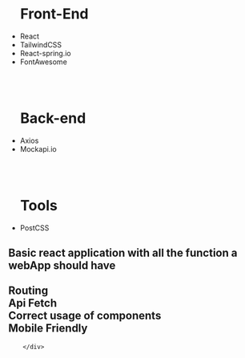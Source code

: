 <div>
            <ul className="list-disc">
                <h1 className="text-4xl font-bold">Front-End</h1>
                    <li className="text-3xl">React</li>
                    <li className="text-3xl">TailwindCSS</li>
                    <li className="text-3xl">React-spring.io</li>
                    <li className="text-3xl">FontAwesome</li>
                </ul>
                <br />
                <br />
                <ul className="list-disc">
                    <h1 className="text-4xl font-bold">Back-end</h1>
                    <li className="text-3xl">Axios</li>
                    <li className="text-3xl">Mockapi.io</li>
                </ul>
                <br />
                <br />
                <ul className="list-disc">
                <h1 className="text-4xl font-bold">Tools</h1>
                    <li className="text-3xl">PostCSS</li>
                </ul>
                <h2 className="text-2xl">Basic react application with all the function a webApp should have
                <br />
                <br />Routing
                <br />Api Fetch
                <br />Correct usage of components
                <br />Mobile Friendly</h2>

            
        </div>
